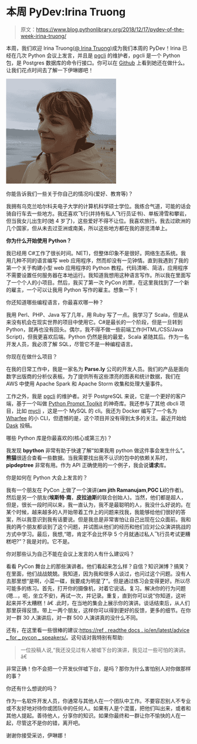 # 本周 PyDev:Irina Truong

> 原文：<https://www.blog.pythonlibrary.org/2018/12/17/pydev-of-the-week-irina-truong/>

本周，我们欢迎 Irina Truong([@ Irina Truong](https://twitter.com/irinatruong))成为我们本周的 PyDev！Irina 已经在几次 Python 会议上发言，并且是 [pgcli](https://www.pgcli.com/) 的维护者，pgcli 是一个 Python 包，是 Postgres 数据库的命令行接口。你可以在 [Github](https://github.com/j-bennet) 上看到她还在做什么。让我们花点时间去了解一下伊琳娜吧！

![](img/aa02964058f02d751ee64d105a95a993.png)

你能告诉我们一些关于你自己的情况吗(爱好、教育等)？

我拥有乌克兰哈尔科夫电子大学的计算机科学硕士学位。我练合气道，可能的话会骑自行车去一些地方。我还喜欢飞行(并持有私人飞行员证书)、单板滑雪和攀岩，但当我女儿出生时(她 4 岁了)，这些爱好不得不让位。我喜欢旅行。我去过欧洲的几个国家，但从未去过亚洲或南美，所以这些地方都在我的游览清单上。

**你为什么开始使用 Python？**

我已经用 C#工作了很长时间。NET)，但整体印象不是很好。网络生态系统。我用几种不同的语言编写 web 应用程序，然而却没有一见钟情。直到我遇到了我的第一个关于构建小型 web 应用程序的 Python 教程。代码清晰、简洁，应用程序不需要设置任何服务器在本地运行。我知道我想用这种语言写作。所以我在里面写了一个个人的小项目。然后，我买了第一次 PyCon 的票，在这里我找到了一个新的雇主，一个可以让我用 Python 写作的雇主。想象一下！

你还知道哪些编程语言，你最喜欢哪一种？

我用 Perl、PHP、Java 写了几年，用 Ruby 写了一点。我学习了 Scala，但是从来没有机会在现实世界的项目中使用它。C#是最长的一个阶段，但是一旦转到 Python，就再也没有回头。偶尔，我不得不做一些前端工作(HTML/CSS/Java Script)，但我更喜欢后端。Python 仍然是我的最爱，Scala 紧随其后。作为一名开发人员，我必须了解 SQL，尽管它不是一种编程语言。

你现在在做什么项目？

在我的日常工作中，我是一家名为 **Parse.ly** 公司的开发人员。我们的产品是面向数字出版商的分析仪表板。为了提供所有这些漂亮的图表和统计数据，我们在 AWS 中使用 Apache Spark 和 Apache Storm 收集和处理大量事件。

工作之外，我是 [pgcli](https://github.com/dbcli/pgcli) 的维护者。对于 PostgreSQL 来说，它是一个更好的客户端，基于一个叫做 [Python Prompt Toolkit](https://github.com/jonathanslenders/python-prompt-toolkit) 的神奇库。我还参与了其他 dbcli 项目，比如 [mycli](https://github.com/dbcli/mycli) ，这是一个 MySQL 的 cli。我还为 Docker 编写了一个名为 [Wharfee](https://github.com/j-bennet/wharfee) 的小 CLI，但遗憾的是，这个项目并没有得到太多的关注。最近开始给 [Dask](https://github.com/dask/dask) 投稿。

哪些 Python 库是你最喜欢的(核心或第三方)？

我发现 **bpython** 非常有助于快速了解“如果我用 python 做这件事会发生什么”。**熊猫**很适合查看一些数据。当我需要找出我不认识的包中的依赖关系时， **pipdeptree** 非常有用。作为 API 正确使用的一个例子，我会说**请求**库。

你是如何在 Python 大会上发言的？

我有一个朋友在 PyCon 上做了一个演讲(**am jith Ramanujam**,**PGC Li**的作者)。然后是另一个朋友(**埃斯特·南**，**皮拉迪斯**的联合创始人)。当然，他们都是超人，但是，很长一段时间以来，我一直认为，我不是最聪明的人，我没什么好说的。在某个时候，越来越多的人开始带着工作上的问题来找我，我能够给他们很好的答案，所以我意识到我有话要说。但是我总是非常害怕让自己出现在公众面前。我和我的两个朋友都谈到了这个问题，并试图从他们的经历和他们应对公众演讲挑战的方式中学习。最后，我想,“嗯，肯定不会比怀孕 5 个月就通过私人飞行员考试更糟糕吧?”？我是对的。它不是。

你对那些认为自己不能在会议上发言的人有什么建议吗？

看看 PyCon 舞台上的那些演讲者。他们看起来怎么样？自信？知识渊博？搞笑？在里面，他们战战兢兢。我知道，因为我和很多人谈过，也问过这个问题。没有人去那里想“是啊，小菜一碟，我要成为明星了”。但是通过练习会变得更好。所以尽可能多的练习。首先，打开你的摄像机，对着它说话。复习。解决你的行为问题(嗯...，呃，坐立不安)，再试一次，并记录。重复，直到你可以说“你知道，这听起来并不太糟糕！â€ .此时，在当地的集会上展示你的演讲。谈话结束后，从人们那里获得反馈。带上一两个朋友，这样你可以得到更好的反馈，更多的细节。在你对一群 30 人演讲后，对一群 500 人演讲真的没什么不同。

还有，在这里看一些很棒的建议:[https://ref . readthe docs . io/en/latest/advice _ for _ pycon _ speakers/](https://ref.readthedocs.io/en/latest/advice_for_pycon_speakers/)。这句话对我特别有帮助:

> 一位投稿人说,“我还没见过有人被嘘下台的演讲，我见过一些可怕的演讲。â€

非常正确！你不会把一个开发伙伴嘘下台，是吗？那你为什么害怕别人对你做那样的事？

你还有什么想说的吗？

作为一名软件开发人员，你通常与其他人在一个团队中工作。不要容忍别人不专业或不友好地对待你或团队中的任何人。如果有人是个混蛋，把他们叫出来，或者和其他人提起。善待他人，分享你的知识。如果你最终和一群让你不愉快的人在一起，尽管这不是你的错，离开吧。

谢谢你接受采访，伊琳娜！